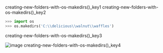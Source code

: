 creating-new-folders-with-os-makedirs()_key1
creating-new-folders-with-os-makedirs()_key2


```python
>>> import os
>>> os.makedirs('C:\\delicious\\walnut\\waffles')
```
creating-new-folders-with-os-makedirs()_key3


![image](assets/000036.jpg)
creating-new-folders-with-os-makedirs()_key4
